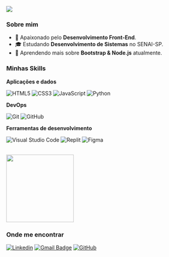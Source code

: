 ![](https://komarev.com/ghpvc/?username=dinizdv&color=006bed)

<h3>Sobre mim</h3>

- 🚀 Apaixonado pelo **Desenvolvimento Front-End**.
- 🎓 Estudando **Desenvolvimento de Sistemas** no SENAI-SP.
- 🌱 Aprendendo mais sobre **Bootstrap & Node.js** atualmente.

<h3>Minhas Skills</h3>

**Aplicações e dados**

![HTML5](https://img.shields.io/badge/-HTML5-333333?style=flat&logo=HTML5)
![CSS3](https://img.shields.io/badge/-CSS3-333333?style=flat&logo=CSS3&logoColor=1572B6)
![JavaScript](https://img.shields.io/badge/-JavaScript-333333?style=flat&logo=javascript)
![Python](https://img.shields.io/badge/-Python-333333?style=flat&logo=Python&logoColor=007396)

**DevOps**

![Git](https://img.shields.io/badge/-Git-333333?style=flat&logo=git)
![GitHub](https://img.shields.io/badge/-GitHub-333333?style=flat&logo=github)

**Ferramentas de desenvolvimento**

![Visual Studio Code](https://img.shields.io/badge/-Visual%20Studio%20Code-333333?style=flat&logo=visual-studio-code&logoColor=007ACC)
![Replit](https://img.shields.io/badge/-Replit-333333?style=flat&logo=replit&logoColor=orangered)
![Figma](https://img.shields.io/badge/-Figma-333333?style=flat&logo=figma&logoColor=crimson)

<br/>

<a href="https://github.com/dinizdv" title="Perfil do Diniz">
  <img height="180em" src="https://github-readme-stats.vercel.app/api?username=dinizdv&theme=dracula&show_icons=true" />
</a>

<h3>Onde me encontrar</h3>

[![Linkedin](https://img.shields.io/badge/-LinkedIn-blue?style=flat-square&logo=Linkedin&logoColor=white&link=https://www.linkedin.com/in/bruno-diniz-oliveira-426a67286)](https://www.linkedin.com/in/bruno-diniz-oliveira-426a67286)
[![Gmail Badge](https://img.shields.io/badge/-brunodinizoliveira3@gmail.com-006bed?style=flat-square&logo=Gmail&logoColor=white&link=mailto:brunodinizoliveira3@gmail.com)](mailto:brunodinizoliveira3@gmail.com)
[![GitHub](https://img.shields.io/github/followers/dinizdv?label=follow&style=social)](https://github.com/dinizdv)
